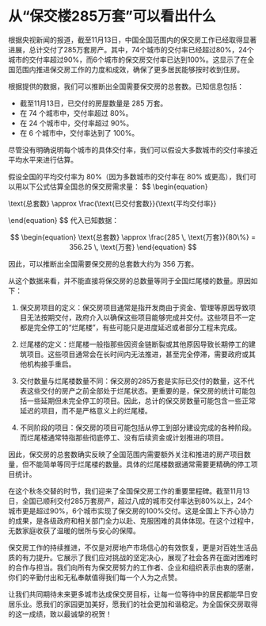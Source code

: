 # 从“保交楼285万套”可以看出什么

根据央视新闻的报道，截至11月13日，中国全国范围内的保交房工作已经取得显著进展，总计交付了285万套房产。其中，74个城市的交付率已经超过80%，24个城市的交付率超过90%，而6个城市的保交房交付率已达到100%。这显示了在全国范围内推进保交房工作的力度和成效，确保了更多居民能够按时收到住房。

根据提供的数据，我们可以推断出全国需要保交房的总套数。已知信息包括：

- 截至11月13日，已交付的房屋数量是 285 万套。
- 在 74 个城市中，交付率超过 80%。
- 在 24 个城市中，交付率超过 90%。
- 在 6 个城市中，交付率达到了 100%。

尽管没有明确说明每个城市的具体交付率，我们可以假设大多数城市的交付率接近平均水平来进行估算。

假设全国的平均交付率为 80%（因为多数城市的交付率在 80% 或更高），我们可以用以下公式估算全国总的保交房需求量：
$$
\begin{equation}

\text{总套数} \approx \frac{\text{已交付套数}}{\text{平均交付率}}

\end{equation}
$$
代入已知数据：

$$
\begin{equation}
\text{总套数} \approx \frac{285 \, \text{万套}}{80\%} = 356.25 \, \text{万套}
\end{equation}
$$

因此，可以推断出全国需要保交房的总套数大约为 356 万套。

从这个数据来看，并不能直接将保交房的总数量等同于全国烂尾楼的数量。原因如下：

1. 保交房项目的定义：保交房项目通常是指开发商由于资金、管理等原因导致项目无法按期交付，政府介入以确保这些项目能够完成并交付。这些项目不一定都是完全停工的“烂尾楼”，有些可能只是进度延迟或者部分工程未完成。

2. 烂尾楼的定义：烂尾楼一般指那些因资金链断裂或其他原因导致长期停工的建筑项目。这些项目通常会在长时间内无法推进，甚至完全停滞，需要政府或其他机构接手重启。

3. 交付数量与烂尾楼数量不同：保交房的285万套是实际已交付的数量，这不代表这些交付的房产之前全部处于烂尾状态。更重要的是，保交房的统计可能包括一些延期但未完全停工的项目。因此，总计的保交房数量可能包含一些正常延迟的项目，而不是严格意义上的烂尾楼。

4. 不同阶段的项目：保交房的项目可能包括从停工到部分建设完成的各种阶段。而烂尾楼通常特指那些彻底停工、没有后续资金或计划推进的项目。

因此，保交房的总套数确实反映了全国范围内需要额外关注和推进的房产项目数量，但不能简单等同于烂尾楼的数量。具体的烂尾楼数据通常需要更精确的停工项目统计。

在这个秋冬交替的时节，我们迎来了全国保交房工作的重要里程碑。截至11月13日，全国已顺利交付285万套房产，超过八成的城市交付率达到80%以上，24个城市更是超过90%，6个城市实现了保交房的100%交付。这是全国上下齐心协力的成果，是各级政府和相关部门全力以赴、克服困难的具体体现。在这个过程中，无数家庭收获了温暖的居所与安心的保障。

保交房工作的持续推进，不仅是对房地产市场信心的有效恢复，更是对百姓生活品质的有力提升。它展示了我们应对挑战的坚定决心，展现了社会各界在面对困难时的合作与担当。我们向所有为保交房努力的工作者、企业和组织表示由衷的感谢，你们的辛勤付出和无私奉献值得我们每一个人为之点赞。

让我们共同期待未来更多城市达成保交房目标，让每一位等待中的居民都能早日安居乐业。愿我们的家园更加美好，愿我们的社会更加和谐稳定。为全国保交房取得的这一成绩，致以最诚挚的祝贺！